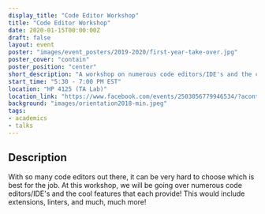 ```yaml
---
display_title: "Code Editor Workshop"
title: "Code Editor Workshop"
date: 2020-01-15T00:00:00Z
draft: false
layout: event
poster: "images/event_posters/2019-2020/first-year-take-over.jpg"
poster_cover: "contain"
poster_position: "center"
short_description: "A workshop on numerous code editors/IDE's and the cool features that each provide!"
start_time: "5:30 - 7:00 PM EST"
location: "HP 4125 (TA Lab)"
location_link: "https://www.facebook.com/events/2503056779946534/?acontext=%7B%22event_action_history%22%3A[%7B%22surface%22%3A%22page%22%7D]%7D"
background: "images/orientation2018-min.jpeg"
tags:
- academics
- talks
---
```


## Description

With so many code editors out there, it can be very hard to choose which is best for the job. At this workshop, we will be going over numerous code editors/IDE's and the cool features that each provide! This would include extensions, linters, and much, much more!
